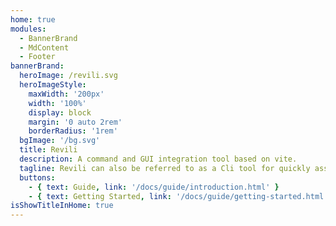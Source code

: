 ```yaml
---
home: true
modules:
  - BannerBrand
  - MdContent
  - Footer
bannerBrand:
  heroImage: /revili.svg
  heroImageStyle:
    maxWidth: '200px'
    width: '100%'
    display: block
    margin: '0 auto 2rem'
    borderRadius: '1rem'
  bgImage: '/bg.svg'
  title: Revili
  description: A command and GUI integration tool based on vite.
  tagline: Revili can also be referred to as a Cli tool for quickly assembling Cli tool. Revili combines a series of related capabilities into a capability set through `Kit`, and each kit is independent of each other. 
  buttons:
    - { text: Guide, link: '/docs/guide/introduction.html' }
    - { text: Getting Started, link: '/docs/guide/getting-started.html', type: 'plain' }
isShowTitleInHome: true
---
```

